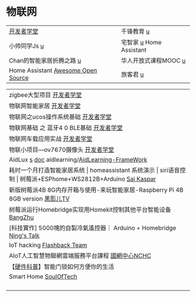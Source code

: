 # 物联网

|                                                                                                                |                                                                                                                          |
| -------------------------------------------------------------------------------------------------------------- | ------------------------------------------------------------------------------------------------------------------------ |
| [开发者学堂](https://www.youtube.com/channel/UCJoP94QqAM59-sgEcBCo0qQ/playlists)                                    | 千锋教育 [u](https://www.youtube.com/channel/UCtlYTdQCuSRP7W5r2aOMvQw)                                                       |
| 小帅同学Js [u](https://www.youtube.com/channel/UCYOPGlIOwGdmL-IBuCZLu9A)                                           | 宅智家 [u](https://www.youtube.com/c/%E5%AE%85%E6%99%BA%E5%AE%B6) Home Assistant                                            |
| Chan的智能家居折腾之路 [u](https://www.youtube.com/@Chan.Y/videos)                                                      | 华人开放式课程MOOC [u](https://www.youtube.com/c/%E5%8D%8E%E4%BA%BA%E5%BC%80%E6%94%BE%E5%BC%8F%E8%AF%BE%E7%A8%8BMOOC/playlists) |
| Home Assistant [Awesome Open Source](https://www.youtube.com/playlist?list=PLjLkaXQ35321UKMrpRp81_w2Hc_tcnshj) | 旅客君 [u](https://www.youtube.com/@LKJ7tud10)                                                                              |

|                                                                                                                                                                     |
| ------------------------------------------------------------------------------------------------------------------------------------------------------------------- |
| zigbee大型项目 [开发者学堂](https://www.youtube.com/playlist?list=PLGmd9-PCMLhbc6VQgLwQKskXLea7dAPOg)                                                                        |
| 物联网智能家居 [开发者学堂](https://www.youtube.com/playlist?list=PLGmd9-PCMLhY0NhhA3s_FyDgu9_y4xZfC)                                                                           |
| 物联网之ucos操作系统基础 [开发者学堂](https://www.youtube.com/playlist?list=PLGmd9-PCMLhZmre-N9UqR47hfZx_0kZhM)                                                                    |
| 物联网基础 之 蓝牙4 0 BLE基础 [开发者学堂](https://www.youtube.com/playlist?list=PLGmd9-PCMLhZDWvuHKxqTgMaTQ0vdxnbG)                                                               |
| 物联网车载应用实战 [开发者学堂](https://www.youtube.com/playlist?list=PLGmd9-PCMLhYgvS0VT2WAsLrBvZiVg8wj)                                                                         |
| 物联小项目—ov7670摄像头 [开发者学堂](https://www.youtube.com/playlist?list=PLGmd9-PCMLhb61QaGimPKtNTdq0XxyFtn)                                                                   |
| AidLux [s](http://www.aidlearning.net/) [doc](https://docs.aidlux.com/)   aidlearning/[AidLearning-FrameWork](https://github.com/aidlearning/AidLearning-FrameWork) |
| 耗时一个月打造智能家居系统 \| homeassistant 系统演示 \| siri语音控制 \| 树莓派+ESPhome+WS2812B+Arduino [Sai Kaspar](https://www.youtube.com/watch?v=gETAr5Nay0Q)                            |
| 新版树莓派4B 8G内存开箱与使用-来玩智能家居-Raspberry Pi 4B 8GB version [黑影儿TV](https://www.youtube.com/watch?v=L7Cq5irKGco)                                                           |
| 树莓派运行Homebridge实现用Homekit控制其他平台智能设备 [BangZhu](https://www.youtube.com/watch?v=7y7KEi3wD8w)                                                                          |
| \[科技實作] 5000塊的自製冷氣遙控器｜ Arduino + Homebridge [Ning's Talk](https://www.youtube.com/watch?v=RJMFaNfvIY4)                                                              |
| IoT hacking [Flashback Team](https://www.youtube.com/playlist?list=PLfi5XR5jA2Hofpdf0i9docq9ZkP1ihenL)                                                              |
| AIoT人工智慧物聯網雲端服務平台課程 [國網中心NCHC](https://www.youtube.com/playlist?list=PLAyHZCbbwlUFo9e1ppHT5JY85AUPMImtE)                                                            |
| 【[硬件科普](https://www.youtube.com/watch?v=hexHgTFBCG4\&list=PL7mmImi_1wpMVhVpBWr3Bob7kdchdDEoX\&index=45)】智能门锁如何方便你的生活                                                |
| Smart Home [SoulOfTech](https://www.youtube.com/playlist?list=PLHJvgQj-G_5FzhX7vwOPZnHnRmqmNi7M0)                                                                   |
|                                                                                                                                                                     |
|                                                                                                                                                                     |
|                                                                                                                                                                     |
|                                                                                                                                                                     |
